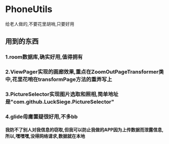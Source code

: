 # PhoneUtils
给老人做的,不要花里胡哨,只要好用

## 用到的东西
### 1.room数据库,确实好用,值得拥有
### 2.ViewPager实现的画廊效果,重点在ZoomOutPageTransformer类中,花里花哨在transformPage方法的重弄写上
### 3.PictureSelector实现图片选取和照相,简单地址是"com.github.LuckSiege.PictureSelector"
### 4.glide毋庸置疑很好用,不多bb

#### 我防不了别人对我信息的窃取,但我可以防止我做的APP因为上传数据而泄露信息,所以,嘿嘿嘿,没得网络请求,数据就在本地
